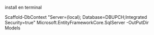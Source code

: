 install en terminal

Scaffold-DbContext "Server=(local); Database=DBUPCH;Integrated Security=true" Microsoft.EntityFrameworkCore.SqlServer -OutPutDir Models

